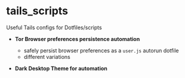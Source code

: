 # tails_scripts
Useful Tails configs for Dotfiles/scripts

- **Tor Browser preferences persistence automation**
    
    - safely persist browser preferences as a `user.js` autorun dotfile
    - different variations
        
 - **Dark Desktop Theme for automation**
    
